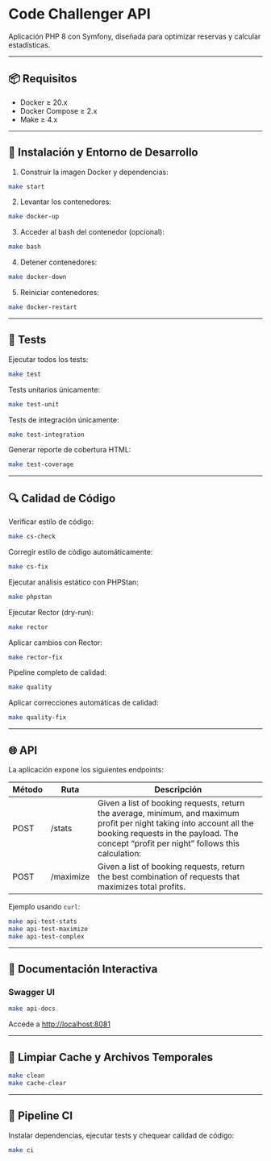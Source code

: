# Code Challenger API

Aplicación PHP 8 con Symfony, diseñada para optimizar reservas y calcular estadísticas.

---

## 📦 Requisitos

* Docker ≥ 20.x
* Docker Compose ≥ 2.x
* Make ≥ 4.x

---

## 🐳 Instalación y Entorno de Desarrollo

1. Construir la imagen Docker y dependencias:

```bash
make start
```

2. Levantar los contenedores:

```bash
make docker-up
```

3. Acceder al bash del contenedor (opcional):

```bash
make bash
```

4. Detener contenedores:

```bash
make docker-down
```

5. Reiniciar contenedores:

```bash
make docker-restart
```

---

## 🧪 Tests

Ejecutar todos los tests:

```bash
make test
```

Tests unitarios únicamente:

```bash
make test-unit
```

Tests de integración únicamente:

```bash
make test-integration
```

Generar reporte de cobertura HTML:

```bash
make test-coverage
```

---

## 🔍 Calidad de Código

Verificar estilo de código:

```bash
make cs-check
```

Corregir estilo de código automáticamente:

```bash
make cs-fix
```

Ejecutar análisis estático con PHPStan:

```bash
make phpstan
```

Ejecutar Rector (dry-run):

```bash
make rector
```

Aplicar cambios con Rector:

```bash
make rector-fix
```

Pipeline completo de calidad:

```bash
make quality
```

Aplicar correcciones automáticas de calidad:

```bash
make quality-fix
```

---

## 🌐 API

La aplicación expone los siguientes endpoints:

| Método | Ruta      | Descripción                               |
| ------ | --------- | ----------------------------------------- |
| POST   | /stats    | Given a list of booking requests, return the average, minimum, and maximum profit per night taking into account all the booking requests in the payload. The concept “profit per night” follows this calculation:|
| POST   | /maximize | Given a list of booking requests, return the best combination of requests that maximizes total profits.|

Ejemplo usando `curl`:

```bash
make api-test-stats
make api-test-maximize
make api-test-complex
```

---

## 📖 Documentación Interactiva

### Swagger UI

```bash
make api-docs
```

Accede a [http://localhost:8081](http://localhost:8081)

---

## 🧹 Limpiar Cache y Archivos Temporales

```bash
make clean
make cache-clear
```

---

## 🚀 Pipeline CI

Instalar dependencias, ejecutar tests y chequear calidad de código:

```bash
make ci
```
